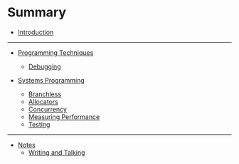# Summary

- [Introduction](./introduction.md)

---

- [Programming Techniques]()
  - [Debugging](./programming_techniques/debugging.md)

- [Systems Programming]()
  - [Branchless](./systems_programming/branchless.md)
  - [Allocators](./systems_programming/allocators.md)
  - [Concurrency](./systems_programming/concurrency.md)
  - [Measuring Performance](./systems_programming/performance.md)
  - [Testing](./systems_programming/testing.md)

---

- [Notes]()
  - [Writing and Talking](./notes/writing-and-talking.md)
